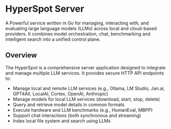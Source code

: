 # HyperSpot Server

A Powerful service written in Go for managing, interacting with, and evaluating large language models (LLMs) across local and cloud-based providers. It combines model orchestration, chat, benchmarking and intelligent search into a unified control plane.


## Overview

The HyperSpot is a comprehensive server application designed to integrate and manage multiple LLM services. It provides secure HTTP API endpoints to:
- Manage local and remote LLM services (e.g., Ollama, LM Studio, Jan.ai, GPT4All, LocalAI, Cortex, OpenAI, Anthropic)
- Manage models for local LLM services (download, start, stop, delete)
- Query and retrieve model details in common formats
- Execute hardware and LLM benchmarks (e.g., HumanEval, MBPP)
- Support chat interactions (both synchronous and streaming)
- Index local file system and search using LLMs

